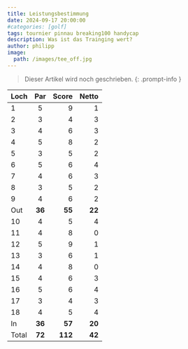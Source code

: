 ```yaml
---
title: Leistungsbestimmung
date: 2024-09-17 20:00:00
#categories: [golf]
tags: tournier pinnau breaking100 handycap
description: Was ist das Trainging wert?
author: philipp
image:
  path: /images/tee_off.jpg
---
```


> Dieser Artikel wird noch geschrieben.
{: .prompt-info }

| Loch | Par | Score | Netto |
| :- | :-: | -: | -: |
| 1 | 5 | 9 | 1 |
| 2 | 3 | 4 | 3 |
| 3 | 4 | 6 | 3 |
| 4 | 5 | 8 | 2 |
| 5 | 3 | 5 | 2 |
| 6 | 5 | 6 | 4 |
| 7 | 4 | 6 | 3 |
| 8 | 3 | 5 | 2 |
| 9 | 4 | 6 | 2 |
| Out | **36** | **55** | **22** |
| 10 | 4 | 5 | 4 |
| 11 | 4 | 8 | 0 |
| 12 | 5 | 9 | 1 |
| 13 | 3 | 6 | 1 |
| 14 | 4 | 8 | 0 |
| 15 | 4 | 6 | 3 |
| 16 | 5 | 6 | 4 |
| 17 | 3 | 4 | 3 |
| 18 | 4 | 5 | 4 |
| In | **36** | **57**  | **20** |
| Total | **72** | **112**  | **42** |
